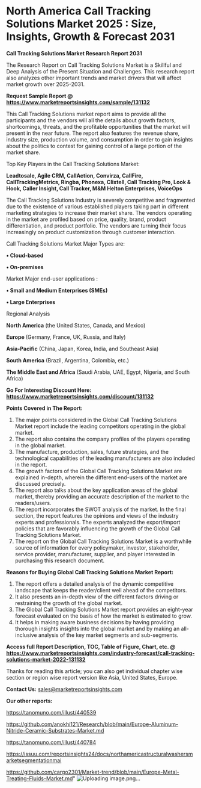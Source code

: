 # North America Call Tracking Solutions Market 2025 : Size, Insights, Growth & Forecast 2031

<strong>Call Tracking Solutions Market Research Report 2031</strong>

The Research Report on Call Tracking Solutions Market is a Skillful and Deep Analysis of the Present Situation and Challenges. This research report also analyzes other important trends and market drivers that will affect market growth over 2025-2031.

<strong>Request Sample Report @ <a href=https://www.marketreportsinsights.com/sample/131132>https://www.marketreportsinsights.com/sample/131132</a></strong>

This Call Tracking Solutions market report aims to provide all the participants and the vendors will all the details about growth factors, shortcomings, threats, and the profitable opportunities that the market will present in the near future. The report also features the revenue share, industry size, production volume, and consumption in order to gain insights about the politics to contest for gaining control of a large portion of the market share.

Top Key Players in the Call Tracking Solutions Market:

<strong>Leadtosale, Agile CRM, CallAction, Convirza, CallFire, CallTrackingMetrics, Ringba, Phonexa, Clixtell, Call Tracking Pro, Look & Hook, Caller Insight, Call Tracker, M&M Helton Enterprises, VoiceOps</strong>

The Call Tracking Solutions Industry is severely competitive and fragmented due to the existence of various established players taking part in different marketing strategies to increase their market share. The vendors operating in the market are profiled based on price, quality, brand, product differentiation, and product portfolio. The vendors are turning their focus increasingly on product customization through customer interaction.

Call Tracking Solutions Market Major Types are:

<strong>• Cloud-based

• On-premises</strong>

Market Major end-user applications :

<strong>• Small and Medium Enterprises (SMEs)

• Large Enterprises</strong>

Regional Analysis

</u><strong><b>North America</b></strong> (the United States, Canada, and Mexico)

<strong><b>Europe </b></strong>(Germany, France, UK, Russia, and Italy)

<strong><b>Asia-Pacific</b></strong> (China, Japan, Korea, India, and Southeast Asia)

<strong><b>South America</b></strong> (Brazil, Argentina, Colombia, etc.)

<strong><b>The Middle East and Africa</b></strong> (Saudi Arabia, UAE, Egypt, Nigeria, and South Africa)

<strong>Go For Interesting Discount Here: <a href=https://www.marketreportsinsights.com/discount/131132>https://www.marketreportsinsights.com/discount/131132</a></strong>

<strong>Points Covered in The Report:</strong>
<ol>
  <li>The major points considered in the Global Call Tracking Solutions Market report include the leading competitors operating in the global market.</li>
  <li>The report also contains the company profiles of the players operating in the global market.</li>
  <li>The manufacture, production, sales, future strategies, and the technological capabilities of the leading manufacturers are also included in the report.</li>
  <li>The growth factors of the Global Call Tracking Solutions Market are explained in-depth, wherein the different end-users of the market are discussed precisely.</li>
  <li>The report also talks about the key application areas of the global market, thereby providing an accurate description of the market to the readers/users.</li>
  <li>The report incorporates the SWOT analysis of the market. In the final section, the report features the opinions and views of the industry experts and professionals. The experts analyzed the export/import policies that are favorably influencing the growth of the Global Call Tracking Solutions Market.</li>
  <li>The report on the Global Call Tracking Solutions Market is a worthwhile source of information for every policymaker, investor, stakeholder, service provider, manufacturer, supplier, and player interested in purchasing this research document.</li>
</ol>
<strong>Reasons for Buying Global Call Tracking Solutions Market Report:</strong>

<ol>
  <li>The report offers a detailed analysis of the dynamic competitive landscape that keeps the reader/client well ahead of the competitors.</li>
  <li>It also presents an in-depth view of the different factors driving or restraining the growth of the global market.</li>
  <li>The Global Call Tracking Solutions Market report provides an eight-year forecast evaluated on the basis of how the market is estimated to grow.</li>
  <li>It helps in making aware business decisions by having providing thorough insights insights into the global market and by making an all-inclusive analysis of the key market segments and sub-segments.</li>
</ol>
<strong>Access full Report Description, TOC, Table of Figure, Chart, etc. @ <a href=https://www.marketreportsinsights.com/industry-forecast/call-tracking-solutions-market-2022-131132>https://www.marketreportsinsights.com/industry-forecast/call-tracking-solutions-market-2022-131132</a></strong>


Thanks for reading this article; you can also get individual chapter wise section or region wise report version like Asia, United States, Europe.

<strong>Contact Us:</strong>
sales@marketreportsinsights.com

<strong>Our other reports:</strong>

<a href=https://tanomuno.com/illust/440539>https://tanomuno.com/illust/440539</a>

<a href=https://github.com/anokhi121/Research/blob/main/Europe-Aluminum-Nitride-Ceramic-Substrates-Market.md>https://github.com/anokhi121/Research/blob/main/Europe-Aluminum-Nitride-Ceramic-Substrates-Market.md</a>

<a href=https://tanomuno.com/illust/440784>https://tanomuno.com/illust/440784</a>

<a href=https://issuu.com/reportsinsights24/docs/northamericastructuralwashersmarketsegmentationmai>https://issuu.com/reportsinsights24/docs/northamericastructuralwashersmarketsegmentationmai</a>

<a href=https://github.com/cargo2301/Market-trend/blob/main/Europe-Metal-Treating-Fluids-Market.md>https://github.com/cargo2301/Market-trend/blob/main/Europe-Metal-Treating-Fluids-Market.md</a>"
![Uploading image.png…]()
